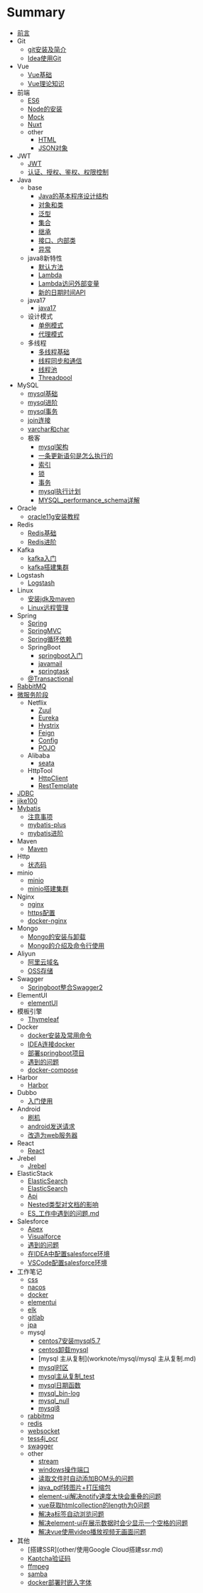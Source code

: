 # Summary

* [前言](README.md)
* Git
    * [git安装及简介](git/Git.md)
    * [Idea使用Git](git/Idea中使用Git.md)
* Vue
    * [Vue基础](vue/Vue.md)
    * [Vue理论知识](vue/vue理论知识.md)  
* 前端
    * [ES6](frontend/es6/es6.md)
    * [Node的安装](frontend/node/node.md)
    * [Mock](frontend/mock/mock.md)
    * [Nuxt](frontend/nuxt/nuxt.md)
    * other
       * [HTML](frontend/other/html.md)
       * [JSON对象](frontend/other/JSON对象的两个方法.md)
* JWT
    * [JWT](jwt/JWT.md)
    * [认证、授权、鉴权、权限控制](jwt/认证、授权、鉴权、权限控制.md)
* Java
    * base
        * [Java的基本程序设计结构](java/base/Java的基本程序设计结构.md)
        * [对象和类](java/base/对象和类.md)
        * [泛型](java/base/泛型.md)
        * [集合](java/base/集合.md)
        * [继承](java/base/继承.md)
        * [接口、内部类](java/base/接口、内部类.md)
        * [异常](java/base/异常.md)
    * java8新特性
        * [默认方法](java/java8new_feature/默认方法.md)
        * [Lambda](java/java8new_feature/Lambda.md)
        * [Lambda访问外部变量](java/java8new_feature/Lambda访问外部变量.md)
        * [新的日期时间API](java/java8new_feature/日期时间API.md)
    * java17
        * [java17](java/jdk17/jdk17.md)        
    * 设计模式
        * [单例模式](java/pattern/singleton.md)
        * [代理模式](java/pattern/proxy.md)
    * 多线程
        * [多线程基础](java/thread/多线程入门.md)
        * [线程同步和通信](java/thread/线程同步和通信.md)
        * [线程池](java/thread/线程池.md)
        * [Threadpool](java/thread/threadpool/threadpool.md)
* MySQL
    * [mysql基础](mysql/mysql基础.md)
    * [mysql进阶](mysql/mysql进阶.md)
    * [mysql事务](mysql/mysql事务.md)
    * [join连接](mysql/join.md)
    * [varchar和char](mysql/varchar和char.md)
    * 极客
        * [mysql架构](mysql/jike/mysql架构/mysql架构.md)
        * [一条更新语句是怎么执行的](mysql/jike/一条更新语句是怎么执行的/一条更新语句是怎么执行的.md)
        * [索引](mysql/jike/suoyin/suoyin.md)
        * [锁](mysql/jike/suo/mysql_全局锁_表锁_行锁.md)
        * [事务](mysql/jike/事务/事务.md)
        * [mysql执行计划](mysql/jike/xn/mysql执行计划.md)
        * [MYSQL_performance_schema详解](mysql/jike/xn/MYSQL_performance_schema详解.md)
* Oracle
    * [oracle11g安装教程](oracle/oracle_install.md)         
* Redis
    * [Redis基础](redis/redis.md)    
    * [Redis进阶](redis/redis高级.md)
* Kafka
    * [kafka入门](kafka/kafka入门.md)
    * [kafka搭建集群](kafka/kafka搭建集群.md)
* Logstash
    * [Logstash](logstash/logstash技术分享.md)       
* Linux
    * [安装jdk及maven](linux/Linux环境下安装jdk和maven.md)
    * [Linux远程管理](linux/Linux远程管理.md)
* Spring
    * [Spring](spring/spring.md)
    * [SpringMVC](spring/SpringMVC.md)
    * [Spring循环依赖](spring/spring循环依赖.md)
    * SpringBoot
        * [springboot入门](spring/SpringBoot.md)
        * [javamail](boot_integration/javamail.md)
        * [springtask](boot_integration/springtask.md)
    * [@Transactional](spring/transactional/@Transactional.md) 
* [RabbitMQ](rabbitmq/rabbitmq.md)
* [微服务阶段](microservice/微服务概述.md)
    * Netflix
        * [Zuul](microservice/netflix/Zuul.md)
        * [Eureka](microservice/netflix/eureka/eureka.md)
        * [Hystrix](microservice/netflix/Hystrix.md)
        * [Feign](microservice/netflix/Feign.md)
        * [Config](microservice/netflix/SpringCloudConfig.md)
        * [POJO](microservice/netflix/POJO依赖.md)    
    * Alibaba
        * [seata](microservice/alibaba/seata_nacos/seata结合nacos使用.md)
    * HttpTool
        * [HttpClient](httptool/HttpClient.md)
        * [RestTemplate](httptool/RestTemplate.md)
* [JDBC](jdbc/jdbc.md) 
* [jike100](jike100/jike100.md) 
* [Mybatis](mybatis/mybatis.md)
    * [注意事项](mybatis/注意事项.md)
    * [mybatis-plus](mybatis/mybatis-plus.md)
    * [mybatis进阶](mybatis/mybatis_advance.md)
* Maven
    * [Maven](maven/maven.md)
* Http    
    * [状态码](http/状态码.md)
* minio
    * [minio](minio/minio.md)
    * [minio搭建集群](minio/minio搭建集群.md)    
* Nginx
    * [nginx](nginx/nginx.md)   
    * [https配置](nginx/https配置.md) 
    * [docker-nginx](nginx/docker-nginx.md)      
* Mongo
    * [Mongo的安装与卸载](mongodb/Mongo的安装与卸载.md)
    * [Mongo的介绍及命令行使用](mongodb/Mongo介绍及命令行使用.md)
* Aliyun
    * [阿里云域名](aliyun/阿里云域名.md)
    * [OSS存储](aliyun/OSS存储.md)
* Swagger
    * [Springboot整合Swagger2](swagger/SpringBoot整合Swagger2.md)
* ElementUI
    * [elementUI](elementUI/ElementUI.md)   
* 模板引擎
    * [Thymeleaf](templateng/Thymeleaf.md)  
* Docker
    * [docker安装及常用命令](docker/docker安装及常用命令.md)
    * [IDEA连接docker](docker/IDEA连接docker.md)
    * [部署springboot项目](docker/部署springboot项目.md)
    * [遇到的问题](docker/problem.md)
    * [docker-compose](docker/docker-compose.md)
* Harbor
    * [Harbor](harbor/harbor.md)  
* Dubbo
    * [入门使用](dubbo/使用dubbo+zookeeper.md)    
* Android
    * [刷机](android/root.md)
    * [android发送请求](android/android发送请求.md)
    * [改造为web服务器](android/改造为web服务器.md)
* React 
    * [React](react/React.md)
* Jrebel 
    * [Jrebel](jrebel/远程调试及热部署.md)    
* ElasticStack
    * [ElasticSearch](elasticstack/elasticsearch.md)
    * [ElasticSearch](elasticstack/ElasticSearch主要搜索关键字.md)
    * [Api](elasticstack/elasticsearch_api.md)
    * [Nested类型对文档的影响](elasticstack/ElasticSearch_Nested类型对文档的影响.md)
    * [ES_工作中遇到的问题.md](elasticstack/ES_工作中遇到的问题.md)
* Salesforce
    * [Apex](salesforce/apex.md)  
    * [Visualforce](salesforce/visualforce.md)
    * [遇到的问题](salesforce/遇到的问题.md)
    * [在IDEA中配置salesforce环境](salesforce/在IDEA中配置salesforce环境.md)   
    * [VSCode配置salesforce环境](salesforce/VSCode配置salesforce环境.md) 
* 工作笔记
	* [css](worknote/css/css.md)
    * [nacos](worknote/nacos/nacos配置自动刷新.md)
	* [docker](worknote/docker/docker.md)
	* [elementui](worknote/elementui/elementui.md)
	* [elk](worknote/elk/elk.md)
	* [gitlab](worknote/gitlab/gitlab.md)
	* [jpa](worknote/jpa/jpa.md)
	* mysql
		* [centos7安装mysql5.7](worknote/mysql/centos7安装mysql5.7.md)
		* [centos卸载mysql](worknote/mysql/centos卸载mysql.md)
		* [mysql 主从复制](worknote/mysql/mysql 主从复制.md)
		* [mysql时区](worknote/mysql/mysql时区.md)
		* [mysql主从复制_test](worknote/mysql/mysql主从复制_test.md)
		* [mysql日期函数](worknote/mysql/mysql日期函数.md)
        * [mysql_bin-log](worknote/mysql/mysql_bin-log.md)
        * [mysql_null](worknote/mysql/mysql_null.md)
        * [mysql8](worknote/mysql/mysql8.md)
	* [rabbitmq](worknote/rabbitmq/docker安装rabbitmq.md)	
	* [redis](worknote/redis/redis.md)	
	* [websocket](worknote/websocket/springboot+vue+websocket.md)
	* [tess4j_ocr](worknote/tess4j_ocr/Tess4j使用记录.md)
    * [swagger](worknote/swagger/swagger.md)
	* other
		* [stream](worknote/other/stream.md)
		* [windows操作端口](worknote/other/windows操作端口.md)
		* [读取文件时自动添加BOM头的问题](worknote/other/读取文件时自动添加BOM头的问题.md)
		* [java_pdf转图片+打压缩包](worknote/other/java_pdf转图片+打压缩包.md)
		* [element-ui解决notify速度太快会重叠的问题](worknote/other/element-ui解决notify速度太快会重叠的问题.md)
		* [vue获取htmlcollection的length为0问题](worknote/other/vue获取htmlcollection的length为0问题.md)
		* [解决a标签自动浏览问题](worknote/other/解决a标签自动浏览问题.md)
		* [解决element-ui在展示数据时会少显示一个空格的问题](worknote/other/解决element-ui在展示数据时会少显示一个空格的问题.md)
		* [解决vue使用video播放视频无画面问题](worknote/other/解决vue使用video播放视频无画面问题.md)
* 其他
    * [搭建SSR](other/使用Google Cloud搭建ssr.md)
    * [Kaptcha验证码](other/kaptcha验证码.md)
    * [ffmpeg](other/ffmpeg.md)
    * [samba](other/搭建基于公网的samba服务.md)
    * [docker部署时嵌入字体](other/docker部署时嵌入字体.md)